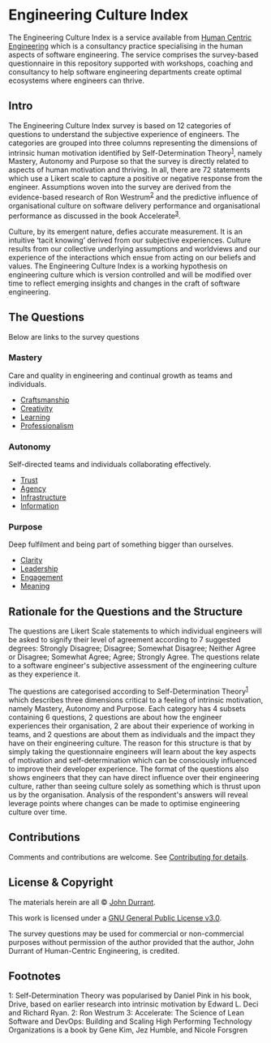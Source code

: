 # Engineering Culture Index
The Engineering Culture Index is a service available from [Human Centric Engineering](https://www.humancentricengineering.com/) which is a consultancy practice specialising in the human aspects of software engineering. The service comprises the survey-based questionnaire in this repository supported with workshops, coaching and consultancy to help software engineering departments create optimal ecosystems where engineers can thrive.

## Intro
The Engineering Culture Index survey is based on 12 categories of questions to understand the subjective experience of engineers. The categories are grouped into three columns representing the dimensions of intrinsic human motivation identified by Self-Determination Theory<sup>[1](#self-determination-theory)</sup>, namely Mastery, Autonomy and Purpose so that the survey is directly related to aspects of human motivation and thriving. In all, there are 72 statements which use a Likert scale to capture a positive or negative response from the engineer. Assumptions woven into the survey are derived from the evidence-based research of Ron Westrum<sup>[2](#ron-westrum)</sup> and the predictive influence of organisational culture on software delivery performance and organisational performance as discussed in the book Accelerate<sup>[3](#accelerate)</sup>.

Culture, by its emergent nature, defies accurate measurement. It is an intuitive ‘tacit knowing’ derived from our subjective experiences. Culture results from our collective underlying assumptions and worldviews and our experience of the interactions which ensue from acting on our beliefs and values. The Engineering Culture Index is a working hypothesis on engineering culture which is version controlled and will be modified over time to reflect emerging insights and changes in the craft of software engineering.

## The Questions
Below are links to the survey questions

### Mastery
Care and quality in engineering and continual growth as teams and individuals.

* <a href="/questions/craftsmanship.md">Craftsmanship</a>
* <a href="/questions/creativity.md">Creativity</a>
* <a href="/questions/learning.md">Learning</a>
* <a href="/questions/professionalism.md">Professionalism</a>

### Autonomy
Self-directed teams and individuals collaborating effectively.

* <a href="/questions/trust.md">Trust</a>
* <a href="/questions/agency.md">Agency</a>
* <a href="/questions/infrastructure.md">Infrastructure</a>
* <a href="/questions/information.md">Information</a>

### Purpose
Deep fulfilment and being part of something bigger than ourselves.

* <a href="/questions/clarity.md">Clarity</a>
* <a href="/questions/leadership.md">Leadership</a>
* <a href="/questions/engagement.md">Engagement</a>
* <a href="/questions/meaning.md">Meaning</a>

## Rationale for the Questions and the Structure
The questions are Likert Scale statements to which individual engineers will be asked to signify their level of agreement according to 7 suggested degrees: Strongly Disagree; Disagree; Somewhat Disagree; Neither Agree or Disagree; Somewhat Agree; Agree; Strongly Agree. The questions relate to a software engineer's subjective assessment of the engineering culture as they experience it.

The questions are categorised according to Self-Determination Theory<sup>[1](#self-determination-theory)</sup> which describes three dimensions critical to a feeling of intrinsic motivation, namely Mastery, Autonomy and Purpose. Each category has 4 subsets containing 6 questions, 2 questions are about how the engineer experiences their organisation, 2 are about their experience of working in teams, and 2 questions are about them as individuals and the impact they have on their engineering culture. The reason for this structure is that by simply taking the questionnaire engineers will learn about the key aspects of motivation and self-determination which can be consciously influenced to improve their developer experience. The format of the questions also shows engineers that they can have direct influence over their engineering culture, rather than seeing culture solely as something which is thrust upon us by the organisation. Analysis of the respondent's answers will reveal leverage points where changes can be made to optimise engineering culture over time.

## Contributions
Comments and contributions are welcome. See <a href="CONTRIBUTING.md">Contributing for details</a>.

## License & Copyright

The materials herein are all &copy; [John Durrant](https://www.linkedin.com/in/johndurrant/).

This work is licensed under a <a rel="/license" href="/LICENSE">GNU General Public License v3.0</a>.

The survey questions may be used for commercial or non-commercial purposes without permission of the author provided that the author, John Durrant of Human-Centric Engineering, is credited.

## Footnotes
<a name="self-determination-theory">1</a>: Self-Determination Theory was popularised by Daniel Pink in his book, Drive, based on earlier research into intrinsic motivation by Edward L. Deci and Richard Ryan.
<a name="ron-westrum">2</a>: Ron Westrum
<a name="accelerate">3</a>: Accelerate: The Science of Lean Software and DevOps: Building and Scaling High Performing Technology Organizations is a book by Gene Kim, Jez Humble, and Nicole Forsgren
